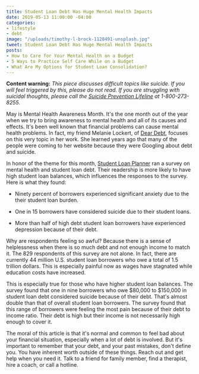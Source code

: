 ```yaml
---
title: Student Loan Debt Has Huge Mental Health Impacts
date: 2019-05-13 11:00:00 -04:00
categories:
- lifestyle
- debt
image: "/uploads/timothy-l-brock-1128491-unsplash.jpg"
tweet: Student Loan Debt Has Huge Mental Health Impacts
posts:
- How to Care for Your Mental Health on a Budget
- 5 Ways to Practice Self Care While on a Budget
- What Are My Options for Student Loan Consolidation?
---
```


**Content warning:** *This piece discusses difficult topics like suicide. If you will feel triggered by this, please do not read. If you are struggling with suicidal thoughts, please call the [Suicide Prevention Lifeline](https://suicidepreventionlifeline.org/) at 1-800-273-8255.*

May is Mental Health Awareness Month. It's the one month out of the year when we try to bring awareness to mental health and all of its causes and effects. It's been well known that financial problems can cause mental health problems. In fact, my friend Melanie Lockert, of [Dear Debt](http://deardebt.com/), focuses on this very topic in her work. She learned years ago that many of the people were coming to her website because they were Googling about debt and suicide.

In honor of the theme for this month, [Student Loan Planner](https://www.studentloanplanner.com/mental-health-awareness-survey/) ran a survey on mental health and student loan debt. Their readership is more likely to have high student loan balances, which influences the responses to the survey. Here is what they found:

* Ninety percent of borrowers experienced significant anxiety due to the their student loan burden.

* One in 15 borrowers have considered suicide due to their student loans.

* More than half of high debt student loan borrowers have experienced depression because of their debt.

Why are respondents feeling so awful? Because there is a sense of helplessness when there is so much debt and not enough income to match it. The 829 respondents of this survey are not alone. In fact, there are currently 44 million U.S. student loan borrowers who owe a total of 1.5 trillion dollars. This is especially painful now as wages have stagnated while education costs have increased. 

This is especially true for those who have higher student loan balances. The survey found that one in nine borrowers who owe $80,000 to $150,000 in student loan debt considered suicide because of their debt. That's almost double than that of overall student loan borrowers. The survey found that this range of borrowers were feeling the most pain because of their debt to income ratio. Their debt is high but their income is not necessarily high enough to cover it. 

The moral of this article is that it's normal and common to feel bad about your financial situation, especially when a lot of debt is involved. But it's important to remember that your debt, and your past mistakes, don't define you. You have inherent worth outside of these things. Reach out and get help when you need it. Talk to a friend for family member, find a therapist, hire a coach, or call a hotline. 